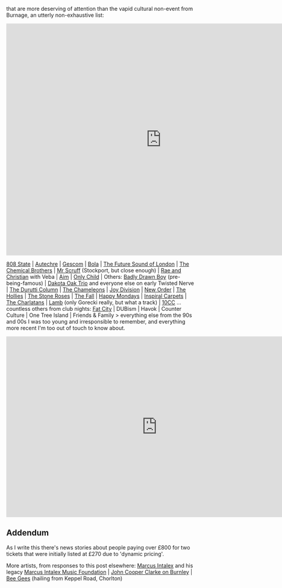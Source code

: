 that are more deserving of attention than the vapid cultural non-event from Burnage, an utterly non-exhaustive list:

<iframe width="821" height="616" src="https://www.youtube.com/embed/qET-wRyIq9A" title="Björk and 808 State interview" frameborder="0" allow="accelerometer; autoplay; clipboard-write; encrypted-media; gyroscope; picture-in-picture; web-share" referrerpolicy="strict-origin-when-cross-origin" allowfullscreen></iframe>

[808 State](https://www.youtube.com/watch?v=bJRFuZsip1A) | [Autechre](https://www.youtube.com/watch?v=8FeBVLNYcfQ) | [Gescom](https://www.youtube.com/watch?v=coXQl4Ogb4A) | [Bola](https://www.youtube.com/watch?v=XQQpa-djlFk) | [The Future Sound of London](https://www.youtube.com/watch?v=AcuCPL_N7gc) | [The Chemical Brothers](https://www.youtube.com/watch?v=4QKi8DorEpM) | [Mr Scruff](https://www.youtube.com/watch?v=HamLxGxeDqI) (Stockport, but close enough) | [Rae and Christian](https://www.youtube.com/watch?v=t7XP1tH69v4)  with Veba | [Aim](https://www.youtube.com/watch?v=ll1SzT0VdZE) | [Only Child](https://www.youtube.com/watch?v=huxll2nuQfs) |  Others: [Badly Drawn Boy](https://www.youtube.com/watch?v=eREwwhB6wUM) (pre-being-famous) | [Dakota Oak Trio](https://www.youtube.com/watch?v=1ymv3gzKqdk) and everyone else on early Twisted Nerve | [The Durutti Column](https://www.youtube.com/watch?v=_lpS3JKpqEE) | [The Chameleons](https://www.youtube.com/watch?v=lYNHjmnlZbA) | [Joy Division](https://www.youtube.com/watch?v=6dBt3mJtgJc) | [New Order](https://www.youtube.com/watch?v=LFVFaYN77Lo) | [The Hollies](https://www.youtube.com/watch?v=Jl5vi9ir49g) | [The Stone Roses](https://www.youtube.com/watch?v=NSD11dnphg0) | [The Fall](https://www.youtube.com/watch?v=N0I2u6DKnwI) | [Happy Mondays](https://www.youtube.com/watch?v=mFBQ0PH5rM4) | [Inspiral Carpets](https://www.youtube.com/watch?v=FOxxlp_k6jA) | [The Charlatans](https://www.youtube.com/watch?v=0RJwW77Lsj8) | [Lamb](https://www.youtube.com/watch?v=tSRYvYN1ayw) (only Gorecki really, but what a track) | [10CC](https://www.youtube.com/watch?v=STugQ0X1NoI)  ... countless others from club nights: [Fat City](https://www.youtube.com/watch?v=kI_F9ZYwh2E) | DUBism | Havok | Counter Culture | One Tree Island | Friends & Family > everything else from the 90s and 00s I was too young and irresponsible to remember, and everything more recent I'm too out of touch to know about.
<iframe width="800" height="480" src="https://www.youtube.com/embed/9RQFxBFhGl4" title="Autechre - Warp Tapes 89-93" frameborder="0" allow="accelerometer; autoplay; clipboard-write; encrypted-media; gyroscope; picture-in-picture; web-share" referrerpolicy="strict-origin-when-cross-origin" allowfullscreen></iframe>

## Addendum

As I write this there's news stories about people paying over £800 for two tickets that were initially listed at £270 due to 'dynamic pricing'. 

More artists, from responses to this post elsewhere: [Marcus Intalex](https://www.youtube.com/watch?v=g1EEnnq12oU) and his legacy [Marcus Intalex Music Foundation](https://www.mi-mf.com/) | [John Cooper Clarke on Burnley](https://www.youtube.com/watch?v=c30CuQjhJ98) |  [Bee Gees](https://www.youtube.com/watch?v=fNFzfwLM72c) (hailing from Keppel Road, Chorlton)